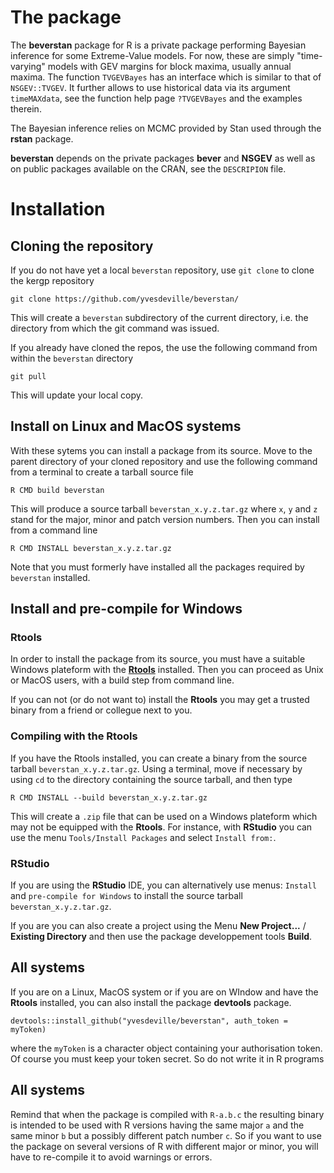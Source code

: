 The package
===========

The **beverstan** package for R is a private package performing Bayesian
inference for some Extreme-Value models. For now, these are simply
"time-varying" models with GEV margins for block maxima, usually annual
maxima. The function `TVGEVBayes` has an interface which is similar to
that of `NSGEV::TVGEV`. It further allows to use historical data via its
argument `timeMAXdata`, see the function help page `?TVGEVBayes` and the
examples therein.

The Bayesian inference relies on MCMC provided by Stan used through the
**rstan** package.

**beverstan** depends on the private packages **bever** and **NSGEV** as
well as on public packages available on the CRAN, see the `DESCRIPION`
file.

Installation
============

Cloning the repository
----------------------

If you do not have yet a local `beverstan` repository, use `git clone`
to clone the kergp repository

`git clone https://github.com/yvesdeville/beverstan/`

This will create a `beverstan` subdirectory of the current directory,
i.e. the directory from which the git command was issued.

If you already have cloned the repos, the use the following command from
within the `beverstan` directory

`git pull`

This will update your local copy.

Install on Linux and MacOS systems
----------------------------------

With these sytems you can install a package from its source. Move to the
parent directory of your cloned repository and use the following command
from a terminal to create a tarball source file

`R CMD build beverstan`

This will produce a source tarball `beverstan_x.y.z.tar.gz` where `x`,
`y` and `z` stand for the major, minor and patch version numbers. Then
you can install from a command line

`R CMD INSTALL beverstan_x.y.z.tar.gz`

Note that you must formerly have installed all the packages required by
`beverstan` installed.

Install and pre-compile for Windows
-----------------------------------

### Rtools

In order to install the package from its source, you must have a
suitable Windows plateform with the
[**Rtools**](https://cran.r-project.org/bin/windows/Rtools/) installed.
Then you can proceed as Unix or MacOS users, with a build step from
command line.

If you can not (or do not want to) install the **Rtools** you may get a
trusted binary from a friend or collegue next to you.

### Compiling with the Rtools

If you have the Rtools installed, you can create a binary from the
source tarball `beverstan_x.y.z.tar.gz`. Using a terminal, move if
necessary by using `cd` to the directory containing the source tarball,
and then type

`R CMD INSTALL --build beverstan_x.y.z.tar.gz`

This will create a `.zip` file that can be used on a Windows plateform
which may not be equipped with the **Rtools**. For instance, with
**RStudio** you can use the menu `Tools/Install Packages` and select
`Install from:`.

### RStudio

If you are using the **RStudio** IDE, you can alternatively use menus:
`Install` and `pre-compile for Windows` to install the source tarball
`beverstan_x.y.z.tar.gz`.

If you are you can also create a project using the Menu **New
Project...** / **Existing Directory** and then use the package
developpement tools **Build**.

All systems
-----------

If you are on a Linux, MacOS system or if you are on WIndow and have the
**Rtools** installed, you can also install the package **devtools**
package.

    devtools::install_github("yvesdeville/beverstan", auth_token = myToken)

where the `myToken` is a character object containing your authorisation
token. Of course you must keep your token secret. So do not write it in
R programs

All systems
-----------

Remind that when the package is compiled with `R-a.b.c` the resulting
binary is intended to be used with R versions having the same major `a`
and the same minor `b` but a possibly different patch number `c`. So if
you want to use the package on several versions of R with different
major or minor, you will have to re-compile it to avoid warnings or
errors.
